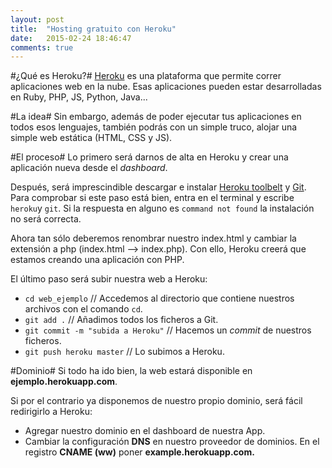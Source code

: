 ```yaml
---
layout: post
title:  "Hosting gratuito con Heroku"
date:   2015-02-24 18:46:47
comments: true
---
```

#¿Qué es Heroku?#
[Heroku] es una plataforma que permite correr aplicaciones web en la nube. Esas aplicaciones pueden estar desarrolladas en Ruby, PHP, JS, Python, Java...
<!--![My helpful screenshot]({{ site.url }}/assets/Heroku_logo.png)-->

#La idea#
Sin embargo, además de poder ejecutar tus aplicaciones en todos esos lenguajes, también podrás con un simple truco, alojar una simple web estática (HTML, CSS y JS).

#El proceso#
Lo primero será darnos de alta en Heroku y crear una aplicación nueva desde el *dashboard*.

Después, será imprescindible descargar e instalar [Heroku toolbelt] y [Git].
Para comprobar si este paso está bien, entra en el terminal y escribe `heroku`y `git`. Si la respuesta en alguno es `command not found` la instalación no será correcta.

Ahora tan sólo deberemos renombrar nuestro index.html y cambiar la extensión a php (index.html --> index.php). Con ello, Heroku creerá que estamos creando una aplicación con PHP.

El último paso será subir nuestra web a Heroku:

* `cd web_ejemplo` // Accedemos al directorio que contiene nuestros archivos con el comando `cd`.
* `git add .`  // Añadimos todos los ficheros a Git.
* `git commit -m "subida a Heroku"` // Hacemos un *commit* de nuestros ficheros.
* `git push heroku master` // Lo subimos a Heroku.

#Dominio#
Si todo ha ido bien, la web estará disponible en **ejemplo.herokuapp.com**.

Si por el contrario ya disponemos de nuestro propio dominio, será fácil redirigirlo a Heroku:
- Agregar nuestro dominio en el dashboard de nuestra App.
- Cambiar la configuración **DNS** en nuestro proveedor de dominios. En el registro **CNAME (ww)** poner **example.herokuapp.com.**


[Heroku]: http://heroku.com
[Heroku toolbelt]: https://toolbelt.heroku.com/
[Git]: http://git-scm.com/

